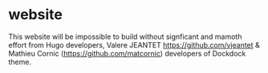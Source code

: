 # website

This website will be impossible to build without signficant and mamoth effort from Hugo developers, Valere JEANTET https://github.com/vjeantet & Mathieu Cornic (https://github.com/matcornic) developers of Dockdock theme.
